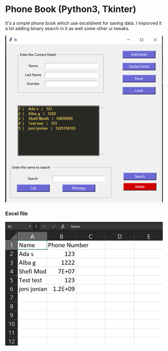 <h1>Phone Book (Python3, Tkinter)</h1>
<p>It's a simple phone book which use excelsheet for saving data. I imporved it a lot adding binary search in it as well some other ui tweaks.</p>

<img src="/images/phonebook.PNG">

<br>
<h3>Excel file</h3>
<img src="/images/database.PNG">
